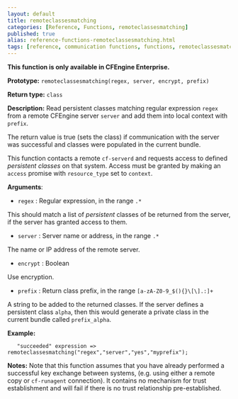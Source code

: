 ```yaml
---
layout: default
title: remoteclassesmatching
categories: [Reference, Functions, remoteclassesmatching]
published: true
alias: reference-functions-remoteclassesmatching.html
tags: [reference, communication functions, functions, remoteclassesmatching]
---
```


**This function is only available in CFEngine Enterprise.**

**Prototype:** `remoteclassesmatching(regex, server, encrypt, prefix)`

**Return type:** `class`

**Description:** Read persistent classes matching regular expression `regex`
from a remote CFEngine server `server` and add them into local context with 
`prefix`.

The return value is true (sets the class) if communication with the server was 
successful and classes were populated in the current bundle.

This function contacts a remote `cf-serverd` and requests access to defined 
*persistent classes* on that system. Access must be granted by making an 
`access` promise with `resource_type` set to `context`.

**Arguments**:

* `regex` : Regular expression, in the range `.*`

This should match a list of *persistent* classes of be returned from the
server, if the server has granted access to them.

* `server` : Server name or address, in the range `.*`

The name or IP address of the remote server.

* `encrypt` : Boolean

Use encryption.

* `prefix` : Return class prefix, in the range
`[a-zA-Z0-9_$(){}\[\].:]+`

A string to be added to the returned classes. If the server defines a 
persistent class `alpha`, then this would generate a private class in the 
current bundle called `prefix_alpha`.

**Example:**

```cf3
   "succeeded" expression => remoteclassesmatching("regex","server","yes","myprefix");
```

**Notes:** Note that this function assumes that you have already performed a
successful key exchange between systems, (e.g. using either a remote
copy or `cf-runagent` connection). It contains no mechanism for trust
establishment and will fail if there is no trust relationship
pre-established.
